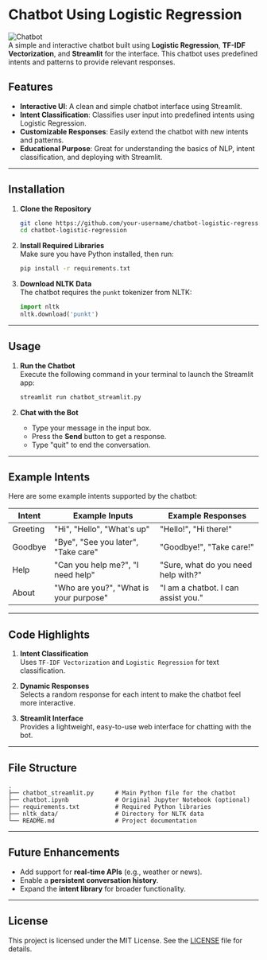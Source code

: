 # Chatbot Using Logistic Regression  

![Chatbot](https://img.shields.io/badge/Chatbot-Streamlit-blue.svg)  
A simple and interactive chatbot built using **Logistic Regression**, **TF-IDF Vectorization**, and **Streamlit** for the interface. This chatbot uses predefined intents and patterns to provide relevant responses.  

## Features  
- **Interactive UI**: A clean and simple chatbot interface using Streamlit.  
- **Intent Classification**: Classifies user input into predefined intents using Logistic Regression.  
- **Customizable Responses**: Easily extend the chatbot with new intents and patterns.  
- **Educational Purpose**: Great for understanding the basics of NLP, intent classification, and deploying with Streamlit.  

---

## Installation  

1. **Clone the Repository**  
   ```bash
   git clone https://github.com/your-username/chatbot-logistic-regression.git
   cd chatbot-logistic-regression
   ```  

2. **Install Required Libraries**  
   Make sure you have Python installed, then run:  
   ```bash
   pip install -r requirements.txt
   ```  

3. **Download NLTK Data**  
   The chatbot requires the `punkt` tokenizer from NLTK:  
   ```python
   import nltk
   nltk.download('punkt')
   ```  

---

## Usage  

1. **Run the Chatbot**  
   Execute the following command in your terminal to launch the Streamlit app:  
   ```bash
   streamlit run chatbot_streamlit.py
   ```  

2. **Chat with the Bot**  
   - Type your message in the input box.  
   - Press the **Send** button to get a response.  
   - Type "quit" to end the conversation.  

---

## Example Intents  
Here are some example intents supported by the chatbot:  

| Intent   | Example Inputs                          | Example Responses                       |  
|----------|-----------------------------------------|-----------------------------------------|  
| Greeting | "Hi", "Hello", "What's up"             | "Hello!", "Hi there!"                  |  
| Goodbye  | "Bye", "See you later", "Take care"    | "Goodbye!", "Take care!"               |  
| Help     | "Can you help me?", "I need help"      | "Sure, what do you need help with?"    |  
| About    | "Who are you?", "What is your purpose" | "I am a chatbot. I can assist you."    |  

---

## Code Highlights  

1. **Intent Classification**  
   Uses `TF-IDF Vectorization` and `Logistic Regression` for text classification.  

2. **Dynamic Responses**  
   Selects a random response for each intent to make the chatbot feel more interactive.  

3. **Streamlit Interface**  
   Provides a lightweight, easy-to-use web interface for chatting with the bot.  

---

## File Structure  

```plaintext
.
├── chatbot_streamlit.py      # Main Python file for the chatbot
├── chatbot.ipynb             # Original Jupyter Notebook (optional)
├── requirements.txt          # Required Python libraries
├── nltk_data/                # Directory for NLTK data
└── README.md                 # Project documentation
```  

---

## Future Enhancements  

- Add support for **real-time APIs** (e.g., weather or news).  
- Enable a **persistent conversation history**.  
- Expand the **intent library** for broader functionality.  

---

## License  
This project is licensed under the MIT License. See the [LICENSE](LICENSE) file for details.  
